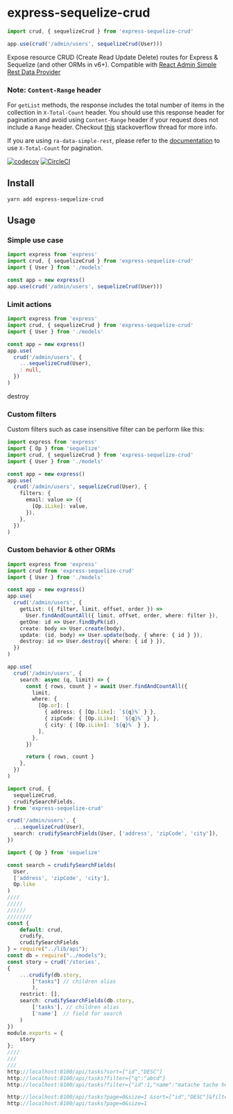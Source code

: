 # express-sequelize-crud

```ts
import crud, { sequelizeCrud } from 'express-sequelize-crud'

app.use(crud('/admin/users', sequelizeCrud(User)))
```

Expose resource CRUD (Create Read Update Delete) routes for Express & Sequelize (and other ORMs in v6+). Compatible with [React Admin Simple Rest Data Provider](https://github.com/marmelab/react-admin/tree/master/packages/ra-data-simple-rest)

### Note: `Content-Range` header

For `getList` methods, the response includes the total number of items in the collection in `X-Total-Count` header. You should use this response header for pagination and avoid using `Content-Range` header if your request does not include a `Range` header. Checkout [this](https://stackoverflow.com/questions/53259737/content-range-working-in-safari-but-not-in-chrome) stackoverflow thread for more info.

 If you are using `ra-data-simple-rest`, please refer to the [documentation](https://github.com/Serind/ra-data-simple-rest#note-about-content-range) to use `X-Total-Count` for pagination.

[![codecov](https://codecov.io/gh/lalalilo/express-sequelize-crud/branch/master/graph/badge.svg)](https://codecov.io/gh/lalalilo/express-sequelize-crud) [![CircleCI](https://circleci.com/gh/lalalilo/express-sequelize-crud.svg?style=svg)](https://circleci.com/gh/lalalilo/express-sequelize-crud)

## Install

```
yarn add express-sequelize-crud
```

## Usage

### Simple use case

```ts
import express from 'express'
import crud, { sequelizeCrud } from 'express-sequelize-crud'
import { User } from './models'

const app = new express()
app.use(crud('/admin/users', sequelizeCrud(User)))
```

### Limit actions

```ts
import express from 'express'
import crud, { sequelizeCrud } from 'express-sequelize-crud'
import { User } from './models'

const app = new express()
app.use(
  crud('/admin/users', {
    ...sequelizeCrud(User),
    : null,
  })
)
```
destroy
### Custom filters

Custom filters such as case insensitive filter can be perform like this:

```ts
import express from 'express'
import { Op } from 'sequelize'
import crud, { sequelizeCrud } from 'express-sequelize-crud'
import { User } from './models'

const app = new express()
app.use(
  crud('/admin/users', sequelizeCrud(User), {
    filters: {
      email: value => ({
        [Op.iLike]: value,
      }),
    },
  })
)
```

### Custom behavior & other ORMs

```ts
import express from 'express'
import crud from 'express-sequelize-crud'
import { User } from './models'

const app = new express()
app.use(
  crud('/admin/users', {
    getList: ({ filter, limit, offset, order }) =>
      User.findAndCountAll({ limit, offset, order, where: filter }),
    getOne: id => User.findByPk(id),
    create: body => User.create(body),
    update: (id, body) => User.update(body, { where: { id } }),
    destroy: id => User.destroy({ where: { id } }),
  })
)

app.use(
  crud('/admin/users', {
    search: async (q, limit) => {
      const { rows, count } = await User.findAndCountAll({
        limit,
        where: {
          [Op.or]: [
            { address: { [Op.like]: `${q}%` } },
            { zipCode: { [Op.iLike]: `${q}%` } },
            { city: { [Op.iLike]: `${q}%` } },
          ],
        },
      })

      return { rows, count }
    },
  })
)
```

```ts
import crud, {
  sequelizeCrud,
  crudifySearchFields,
} from 'express-sequelize-crud'

crud('/admin/users', {
  ...sequelizeCrud(User),
  search: crudifySearchFields(User, ['address', 'zipCode', 'city']),
})
```

```ts
import { Op } from 'sequelize'

const search = crudifySearchFields(
  User,
  ['address', 'zipCode', 'city'],
  Op.like
)
////
/////
//////
////////
const { 
    default: crud, 
    crudify,
    crudifySearchFields
} = require("../lib/api");
const db = require("../models");
const story = crud('/stories',
{
    ...crudify(db.story,
        ["tasks"] // children alias
        ),
    restrict: [],
    search: crudifySearchFields(db.story,
        ['tasks'], // children alias
        ['name']  // field for search
    )
})
module.exports = {
    story
};
////
///
///
http://localhost:8100/api/tasks?sort=["id","DESC"]
http://localhost:8100/api/tasks?filter={"q":"abcd"}
http://localhost:8100/api/tasks?filter={"id":1,"name":"matache tache he"}

http://localhost:8100/api/tasks?page=0&size=1 &sort=["id","DESC"]&filter={"q":"a"}
http://localhost:8100/api/tasks?page=0&size=1
